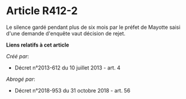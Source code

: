 # Article R412-2

Le silence gardé pendant plus de six mois par le préfet de Mayotte saisi d'une demande d'enquête vaut décision de rejet.

**Liens relatifs à cet article**

_Créé par_:

  - Décret n°2013-612 du 10 juillet 2013 - art. 4

_Abrogé par_:

  - Décret n°2018-953 du 31 octobre 2018 - art. 56
